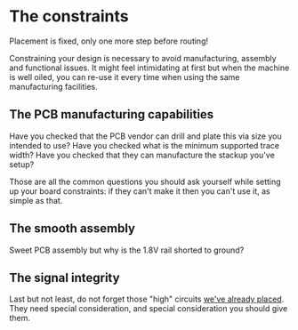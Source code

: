 # The constraints

Placement is fixed, only one more step before routing!

Constraining your design is necessary to avoid manufacturing, assembly and functional issues.
It might feel intimidating at first but when the machine is well oiled, you can re-use it every time when using the same manufacturing facilities.

## The PCB manufacturing capabilities

Have you checked that the PCB vendor can drill and plate this via size you intended to use?
Have you checked what is the minimum supported trace width?
Have you checked that they can manufacture the stackup you've setup?

Those are all the common questions you should ask yourself while setting up your board constraints: if they can't make it then you can't use it, as simple as that.

## The smooth assembly

Sweet PCB assembly but why is the 1.8V rail shorted to ground?

## The signal integrity

Last but not least, do not forget those "high" circuits [we've already placed](../l_place/#the-high-circuits).
They need special consideration, and special consideration you should give them.